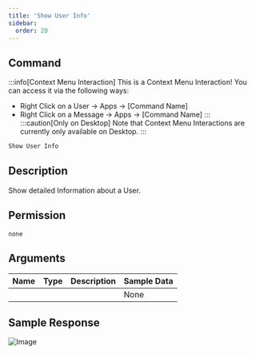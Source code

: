 ```yaml
---
title: 'Show User Info'
sidebar:
  order: 20
---
```


## Command
:::info[Context Menu Interaction]
This is a Context Menu Interaction! You can access it via the following ways:
- Right Click on a User -> Apps -> [Command Name]
- Right Click on a Message -> Apps -> [Command Name]
:::
:::caution[Only on Desktop]
Note that Context Menu Interactions are currently only available on Desktop.
:::
```txt
Show User Info
```

## Description
Show detailed Information about a User.

## Permission
` none `

## Arguments
| Name | Type | Description | Sample Data |
| ---- | ---- | ----------- | ----------- |
|  |  |  | None |

## Sample Response
![Image](https://cdn.utilbot.co/2021-08-13_23-58-19_9af915fb-ac12-409e-a5e1-cec837901824.png)
